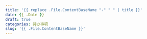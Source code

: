 ```yaml
---
title: '{{ replace .File.ContentBaseName "-" " " | title }}'
date: {{ .Date }}
draft: true
categories: 待办事项
slug: '{{ .File.ContentBaseName }}'
---
```

